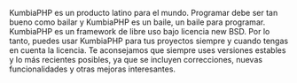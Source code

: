 KumbiaPHP es un producto latino para el mundo. Programar debe ser tan bueno como bailar y KumbiaPHP es un baile, un baile para programar. KumbiaPHP es un framework de libre uso bajo licencia new BSD. Por lo tanto, puedes usar KumbiaPHP para tus proyectos siempre y cuando tengas en cuenta la licencia. Te aconsejamos que siempre uses versiones estables y lo más recientes posibles, ya que se incluyen correcciones, nuevas funcionalidades y otras mejoras interesantes.